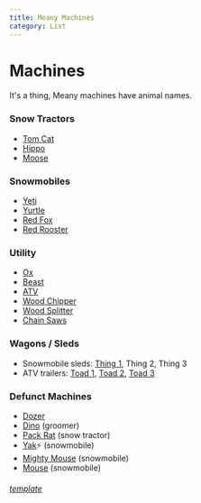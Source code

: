 ```yaml
---
title: Meany Machines
category: List
---
```

# Machines
It's a thing, Meany machines have animal names.

### Snow Tractors

* [Tom Cat](Tomcat)
* [Hippo](Hippo)
* [Moose](Moose)

### Snowmobiles

* [Yeti](Yeti)
* [Yurtle](Yurtle)
* [Red Fox](Red-Fox)
* [Red Rooster](Red-Rooster)

### Utility

* [Ox](Ox)
* [Beast](Beast)
* [ATV](Daves-ATV)
* [Wood Chipper](Wood-Chipper)
* [Wood Splitter](Wood-Splitter)
* [Chain Saws](ChainSaws)

### Wagons / Sleds

* Snowmobile sleds: [Thing 1](Thing-1), Thing 2, Thing 3
* ATV trailers: [Toad 1](Toad-1), [Toad 2](Toad-2), [Toad 3](Toad-3)

### Defunct Machines

* [Dozer](Dozer)
* [Dino](Dino) (groomer)
* [Pack Rat](Pack-Rat) (snow tractor)
* [Yak](Yak)⚡️ (snowmobile)
* [Mighty Mouse](Mighty-Mouse) (snowmobile)
* [Mouse](Mouse) (snowmobile)

###### [template](Machine-Template)
